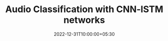 ---
title: "Audio Classification with CNN-lSTM networks"
# date: "March 08, 2023 12:00:00 GMT+0530"
date: 2022-12-31T10:00:00+05:30
---